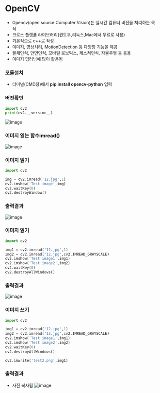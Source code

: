 # OpenCV
- Opencv(open source Computer Vision)는 실시간 컴퓨터 비전을 처리하는 목적
- 크로스 플랫폼 라이브러리(윈도우,리눅스,Mac에서 무료로 사용)
- 기본적으로 c++로 작성
- 이미지, 영상처리, MotionDetection 등 다양항 기능을 제공
- 물체인식, 안면인식, 모바일 로보틱스, 제스쳐인식, 자율주행 등 응용
- 이미지 딥러닝에 많이 활용됨
### 모듈설치
- 터미널(CMD창)에서 **pip install opencv-python** 입력

### 버전확인
```py
import cv2
print(cv2.__version__)
```
![image](https://user-images.githubusercontent.com/82345970/163936551-eb02fb7c-9998-4d96-8329-04a7b549f38e.png)


### 이미지 읽는 함수imread()
![image](https://user-images.githubusercontent.com/82345970/163938070-62f55c8a-5938-4ef3-8959-1b0b4fc84aee.png)

### 이미지 읽기
```py
import cv2

img = cv2.imread('12.jpg',1)
cv2.imshow('Test image',img)
cv2.waitKey(0)
cv2.destroyWindow()
```

### 출력결과
![image](https://user-images.githubusercontent.com/82345970/163938342-5a924b4d-ad2b-43f9-9e68-89fa2fb83760.png)


### 이미지 읽기
```py
import cv2

img1 = cv2.imread('12.jpg',1)
img2 = cv2.imread('12.jpg',cv2.IMREAD_GRAYSCALE)
cv2.imshow('Test image1',img1)
cv2.imshow('Test image2',img2)
cv2.waitKey(0)
cv2.destroyAllWindows()
```

### 출력결과
![image](https://user-images.githubusercontent.com/82345970/163938761-fd66b1d3-4445-4735-8bef-8d0639f7f4b8.png)


### 이미지 쓰기

```py
import cv2

img1 = cv2.imread('12.jpg',1)
img2 = cv2.imread('12.jpg',cv2.IMREAD_GRAYSCALE)
cv2.imshow('Test image1',img1)
cv2.imshow('Test image2',img2)
cv2.waitKey(0)
cv2.destroyAllWindows()

cv2.imwrite('test2.png',img1)
```

### 출력결과
- 사진 복사됨
![image](https://user-images.githubusercontent.com/82345970/163939098-22b8cb16-c91f-4cad-b115-646649d21c2e.png)
